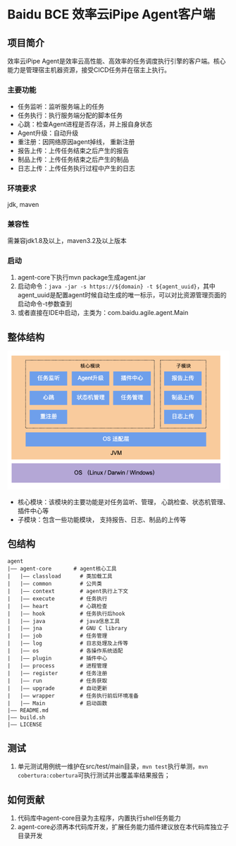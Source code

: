 # Baidu BCE 效率云iPipe Agent客户端

## 项目简介
效率云iPipe Agent是效率云高性能、高效率的任务调度执行引擎的客户端。核心能力是管理宿主机器资源，接受CICD任务并在宿主上执行。

### 主要功能
- 任务监听：监听服务端上的任务
- 任务执行：执行服务端分配的脚本任务
- 心跳：检查Agent进程是否存活，并上报自身状态
- Agent升级：自动升级
- 重注册：因网络原因agent掉线， 重新注册
- 报告上传：上传任务结束之后产生的报告
- 制品上传：上传任务结束之后产生的制品
- 日志上传：上传任务执行过程中产生的日志

### 环境要求
jdk, maven

### 兼容性
需兼容jdk1.8及以上，maven3.2及以上版本

### 启动
1. agent-core下执行mvn package生成agent.jar
2. 启动命令：```java -jar -s https://${domain} -t ${agent_uuid}```，其中agent_uuid是配置agent时候自动生成的唯一标示，可以对比资源管理页面的启动命令-t参数查到
3. 或者直接在IDE中启动，主类为：com.baidu.agile.agent.Main

## 整体结构
![avatar](image/Agent.png)
- 核心模块：该模块的主要功能是对任务监听、管理， 心跳检查、状态机管理、插件中心等
- 子模块：包含一些功能模块， 支持报告、日志、制品的上传等

## 包结构
```
agent
|—— agent-core       # agent核心工具
|   |—— classload      # 类加载工具
|   |—— common         # 公共类
|   |—— context        # agent执行上下文
|   |—— execute        # 任务执行
|   |—— heart          # 心跳检查
|   |—— hook           # 任务执行后hook
|   |—— java           # java信息工具
|   |—— jna            # GNU C library
|   |—— job            # 任务管理
|   |—— log            # 日志处理及上传等
|   |—— os             # 各操作系统适配
|   |—— plugin         # 插件中心
|   |—— process        # 进程管理
|   |—— register       # 任务注册
|   |—— run            # 任务获取
|   |—— upgrade        # 自动更新
|   |—— wrapper        # 任务执行前后环境准备
|   |—— Main           # 启动函数
|—— README.md         
|—— build.sh
|—— LICENSE      
```

## 测试
1. 单元测试用例统一维护在src/test/main目录，```mvn test```执行单测，```mvn cobertura:cobertura```可执行测试并出覆盖率结果报告；

## 如何贡献
1. 代码库中agent-core目录为主程序，内置执行shell任务能力
2. agent-core必须再本代码库开发，扩展任务能力插件建议放在本代码库独立子目录开发

